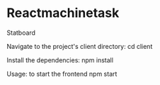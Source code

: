 # Reactmachinetask
Statboard


Navigate to the project's client directory:
cd client

Install the dependencies:
npm install

Usage: to start the frontend
npm start

